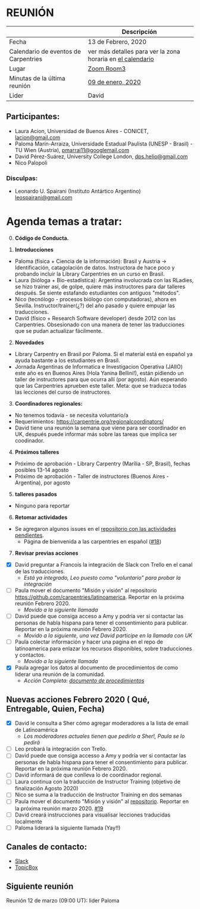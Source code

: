 # REUNIÓN 

|                                      | Descripción                                                                                                                                             |
|--------------------------------------|---------------------------------------------------------------------------------------------------------------------------------------------------------|
| Fecha                                | 13 de Febrero, 2020                                                                                                                                     |
| Calendario de eventos de Carpentries | ver más detalles para ver la zona horaria en [el calendario](https://carpentries.org/community/#community-events)  |
| Lugar                                | [Zoom Room3](https://carpentries.zoom.us/my/carpentriesroom3)                                                                                           |
| Minutas de la última reunión         | [09 de enero, 2020](https://github.com/carpentries/latinoamerica/blob/master/traducciones/minutos/2020-01-09.md)                                        |
| Lider                                | David                                                                                                                                                   |

## Participantes:

* Laura Acion, Universidad de Buenos Aires - CONICET, lacion@gmail.com
* Paloma Marín-Arraiza, Universidade Estadual Paulista (UNESP - Brasil) - TU Wien (Austria), pmarrai11@googlemail.com
* David Pérez-Suárez, University College London, dps.helio@gmail.com
* Nico Palopoli

### Disculpas:

* Leonardo U. Spairani (Instituto Antártico Argentino) leospairani@gmail.com


# Agenda temas a tratar:

0. **Código de Conducta.**

1. **Introducciones**

  - Paloma (física + Ciencia de la información): Brasil y Austria -> Identificación, catagolación de datos. Instructora de hace poco y probando incluir la Library Carpentries en un curso en Brasil. 
  - Laura (bióloga + Bio-estadística): Argentina involucrada con las RLadies, se hizo trainer así, de golpe, quiere más instructores para dar talleres después. Se siente estafando estudiantes con antiguos "métodos".
  - Nico (tecnólogo - procesos biólogo con computadoras), ahora en Sevilla. Instructor/trainer(¿?) del año pasado y quiere empujar las traducciones.
  - David (físico + Research Software developer) desde 2012 con las Carpentries. Obsesionado con una manera de tener las traducciones que se pudan actualizar fácilmente.

2. **Novedades**

  - Library Carpentry en Brasil por Paloma. Si el material está en español ya ayuda bastante a los estudiantes en Brasil.
  - Jornada Argentinas de Informatica e Investigacion Operativa (JAIIO) este año es en Buenos Aires (Hola Yanina Bellini!), están pidiendo un taller de instructores para que ocurra allí (por agosto). Aún esperando que las Carpentries aprueben este taller. Meta: que se traduzca todas las lecciones del curso de instructores.

3. **Coordinadores regionales:**

  - No tenemos todavía - se necesita voluntario/a
  - Requerimientos: https://carpentrie.org/regionalcoordinators/
  - David tiene una reunión la semana que viene para ser coordinador en UK, después puede informar más sobre las tareas que implica ser coodinador.
     
     
4. **Próximos talleres**

  - Próximo de aprobación - Library Carpentry (Marília - SP, Brasil), fechas posibles 13-14 agosto
  - Próximo de aprobación - Taller de instructores (Buenos Aires - Argentina), por agosto

5. **talleres pasados**

  - Ninguno para reportar

6. **Retomar actividades**

  - Se agregaron algunos issues en el [repositorio con las actividades pendientes](https://github.com/carpentries/latinoamerica/issues).
    - Página de bienvenida a las carpentries en español ([#18](https://github.com/carpentries/latinoamerica/issues/18))
    

7. **Revisar previas acciones**

    
- [X] David preguntar a Francois la integración de Slack con Trello en el canal de las traducciones. 
   - *Está ya integrado, Leo puesto como "voluntario" para probar la integración*
- [ ] Paula mover el documento "Misión y visión" al repositorio  https://github.com/carpentries/latinoamerica. Reportar en la próxima reunión Febrero 2020.
   - *Movido a la siguiente llamada*
- [ ] David puede que consiga acceso a Amy y podría ver si contactar las personas de habla hispana para tener el consentimiento para publicar. Reportar en la próxima reunión Febrero 2020.
   - *Movido a la siguiente, una vez David participe en la llamada con UK*
- [ ] Paula colectar información y hacer una pagina en el repo de latinoamerica para enlazar los recursos disponibles, sobre traducciones y contactos.
   - *Movido a la siguiente llamada*
- [X] Paula agregar los datos al documento de procedimientos de como liderar una reunión de la comunidad. 
   - *Acción Completa: [documento de procedimientos](https://github.com/carpentries/latinoamerica/blob/master/procedimientos.md)*
     
     
##  Nuevas acciones Febrero 2020 ( Qué, Entregable, Quien, Fecha)

- [X] David le consulta a Sher cómo agregar moderadores a la lista de email de Latinoamérica
   - *Los moderadores actuales tienen que pedirlo a Sher!, Paula se lo pedirá*
- [ ] Leo probará la integración con Trello.
- [ ] David puede que consiga accesso a Amy y podría ver si contactar las personas de habla hispana para tener el consentimiento para publicar. Reportar en la próxima reunión Febrero 2020.
- [ ] David informará de que conlleva lo de coordinador regional.
- [ ] Laura continua con la traducción de Instructor Training (objetivo de finalización Agosto 2020)
- [ ] Nico se suma a la traducción de Instructor Training en dos semanas
- [ ] Paula mover el documento "Misión y visión" al [repositorio](https://github.com/carpentries/latinoamerica). Reportar en la próxima reunión marzo 2020. [#19](https://github.com/carpentries/latinoamerica/issues/19)
- [ ] David creará instrucciones para visualisar lecciones traducidas localmente
- [ ] Paloma liderará la siguiente llamada (Yay!!)

## Canales de contacto:

- [Slack](https://swcarpentry.slack.com/messages/CDZLNHSMQ)
- [TopicBox](https://carpentries.topicbox.com/groups/local-latinoamerica)

## Siguiente reunión

Reunión 12 de marzo (09:00 UT):
lider Paloma

